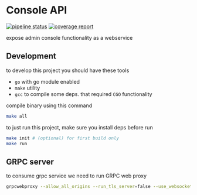# Console API

[![pipeline status](https://gitlab.com/quantum-hive/cloud-centrals/console-api/badges/develop/pipeline.svg)](https://gitlab.com/quantum-hive/cloud-centrals/console-api/-/commits/develop)
[![coverage report](https://gitlab.com/quantum-hive/cloud-centrals/console-api/badges/develop/coverage.svg)](https://gitlab.com/quantum-hive/cloud-centrals/console-api/-/commits/develop)

expose admin console functionality as a webservice

## Development

to develop this project you should have these tools

- `go` with go module enabled
- `make` utility
- `gcc` to compile some deps. that required `CGO` functionality

compile binary using this command

```bash
make all
```

to just run this project, make sure you install deps before run

```bash
make init # (optional) for first build only
make run
```

## GRPC server

to consume grpc service we need to run GRPC web proxy

```bash
grpcwebproxy --allow_all_origins --run_tls_server=false --use_websockets --backend_tls=false --backend_addr=localhost:8053 --server_http_debug_port=9012
```
